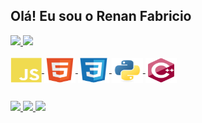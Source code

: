 ## Olá! Eu sou o Renan Fabricio

 <div>
  <a href="https://github.com/Renanfls">
   <img height="150em" src="https://github-readme-stats.vercel.app/api/top-langs/?username=Renanfls&layout=compact&langs_count=7&theme=radical&title_color=fbdeb0&bg_color=000010&custom_title=Linguagens%20mais%20usadas"/>
   <img height="150em" src="https://github-readme-stats.vercel.app/api?username=Renanfls&theme=radical&show_icons=true&title_color=fbdeb0&bg_color=000010&custom_title=Renan%20Fabricio%20GitHub%20Estatísticas"/>
</div>
<div style="display: inline_block"><br>
  <img align="center" alt="Renan-Js" height="40" width="50" src="https://raw.githubusercontent.com/devicons/devicon/master/icons/javascript/javascript-plain.svg">
  <img align="center" alt="Renan-HTML" height="40" width="50" src="https://raw.githubusercontent.com/devicons/devicon/master/icons/html5/html5-original.svg">
  <img align="center" alt="Renan-CSS" height="40" width="50" src="https://raw.githubusercontent.com/devicons/devicon/master/icons/css3/css3-original.svg">
  <img align="center" alt="Renan-Python" height="40" width="50" src="https://raw.githubusercontent.com/devicons/devicon/master/icons/python/python-original.svg">
  <img align="center" alt="Renan-cplusplus" height="40" width="50" src="https://raw.githubusercontent.com/devicons/devicon/master/icons/cplusplus/cplusplus-original.svg">
</div>
  
##
  
 <div>
  <a href = "mailto:contato.renanfabricio@gmail.com" target="_blank"><img src="https://img.shields.io/badge/-Gmail-%23333?style=for-the-badge&logo=gmail&logoColor=white"</a>
  <a href="https://www.linkedin.com/in/renan-fabricio/" target="_blank"><img src="https://img.shields.io/badge/-LinkedIn-%230077B5?style=for-the-badge&logo=linkedin&logoColor=white"</a> 
  <a href="https://t.me/RenanFabricio" target="_blank"><img src="https://img.shields.io/badge/Telegram-2CA5E0?style=for-the-badge&logo=telegram&logoColor=white"</a> 
</div>
